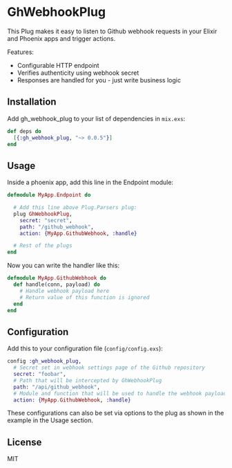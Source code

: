 # GhWebhookPlug

This Plug makes it easy to listen to Github webhook requests in your Elixir
and Phoenix apps and trigger actions.

Features:

* Configurable HTTP endpoint
* Verifies authenticity using webhook secret
* Responses are handled for you - just write business logic

## Installation

Add gh_webhook_plug to your list of dependencies in `mix.exs`:

```elixir
def deps do
  [{:gh_webhook_plug, "~> 0.0.5"}]
end
```

## Usage

Inside a phoenix app, add this line in the Endpoint module:

```elixir
defmodule MyApp.Endpoint do

  # Add this line above Plug.Parsers plug:
  plug GhWebhookPlug,
    secret: "secret",
    path: "/github_webhook",
    action: {MyApp.GithubWebhook, :handle}

  # Rest of the plugs
end
```

Now you can write the handler like this:

```elixir
defmodule MyApp.GithubWebhook do
  def handle(conn, payload) do
    # Handle webhook payload here
    # Return value of this function is ignored
  end
end
```

## Configuration

Add this to your configuration file (`config/config.exs`):

```elixir
config :gh_webhook_plug,
  # Secret set in webhook settings page of the Github repository
  secret: "foobar",
  # Path that will be intercepted by GhWebhookPlug
  path: "/api/github_webhook",
  # Module and function that will be used to handle the webhook payload
  action: {MyApp.GithubWebhook, :handle}
```

These configurations can also be set via options to the plug as shown in the
example in the Usage section.

## License

MIT
